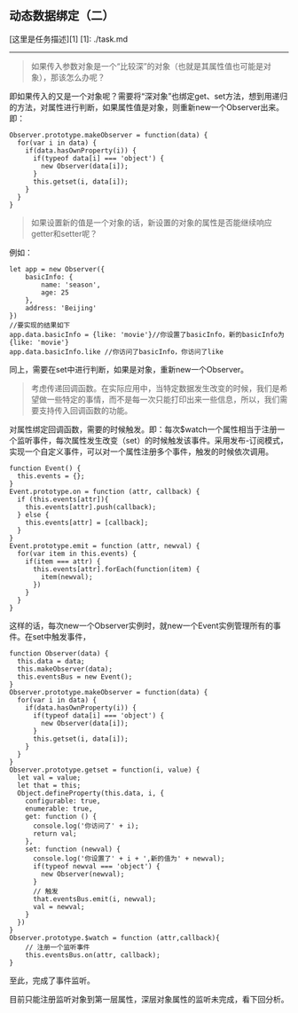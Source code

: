 ## 动态数据绑定（二）
[这里是任务描述][1]
  [1]: ./task.md
***

> 如果传入参数对象是一个“比较深”的对象（也就是其属性值也可能是对象），那该怎么办呢？

即如果传入的又是一个对象呢？需要将“深对象”也绑定get、set方法，想到用递归的方法，对属性进行判断，如果属性值是对象，则重新new一个Observer出来。即：

    Observer.prototype.makeObserver = function(data) {
      for(var i in data) {
        if(data.hasOwnProperty(i)) {
          if(typeof data[i] === 'object') {
            new Observer(data[i]);
          }
          this.getset(i, data[i]);
        }
      }
    }

> 如果设置新的值是一个对象的话，新设置的对象的属性是否能继续响应getter和setter呢？

例如：

    let app = new Observer({
        basicInfo: {
            name: 'season',
            age: 25
        },
        address: 'Beijing'
    })
    //要实现的结果如下
    app.data.basicInfo = {like: 'movie'}//你设置了basicInfo，新的basicInfo为{like: 'movie'}
    app.data.basicInfo.like //你访问了basicInfo，你访问了like

同上，需要在set中进行判断，如果是对象，重新new一个Observer。

> 考虑传递回调函数。在实际应用中，当特定数据发生改变的时候，我们是希望做一些特定的事情，而不是每一次只能打印出来一些信息，所以，我们需要支持传入回调函数的功能。

对属性绑定回调函数，需要的时候触发。即：每次$watch一个属性相当于注册一个监听事件，每次属性发生改变（set）的时候触发该事件。采用发布-订阅模式，实现一个自定义事件，可以对一个属性注册多个事件，触发的时候依次调用。

    function Event() {
      this.events = {};
    }
    Event.prototype.on = function (attr, callback) {
      if (this.events[attr]){
        this.events[attr].push(callback);
      } else {
        this.events[attr] = [callback];
      }
    }
    Event.prototype.emit = function (attr, newval) {
      for(var item in this.events) {
        if(item === attr) {
          this.events[attr].forEach(function(item) {
            item(newval);
          })
        }
      }
    }
    
这样的话，每次new一个Observer实例时，就new一个Event实例管理所有的事件。在set中触发事件，

    function Observer(data) {
      this.data = data;
      this.makeObserver(data);
      this.eventsBus = new Event();
    }
    Observer.prototype.makeObserver = function(data) {
      for(var i in data) {
        if(data.hasOwnProperty(i)) {
          if(typeof data[i] === 'object') {
            new Observer(data[i]);
          }
          this.getset(i, data[i]);
        }
      }
    }
    Observer.prototype.getset = function(i, value) {
      let val = value;
      let that = this;
      Object.defineProperty(this.data, i, {
        configurable: true,
        enumerable: true,
        get: function () {
          console.log('你访问了' + i);
          return val;
        },
        set: function (newval) {
          console.log('你设置了' + i + ',新的值为' + newval);
          if(typeof newval === 'object') {
            new Observer(newval);
          }
          // 触发
          that.eventsBus.emit(i, newval);
          val = newval;
        }
      })
    }
    Observer.prototype.$watch = function (attr,callback){
        // 注册一个监听事件
        this.eventsBus.on(attr, callback);
    }
至此，完成了事件监听。

目前只能注册监听对象到第一层属性，深层对象属性的监听未完成，看下回分析。

